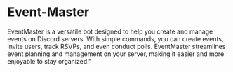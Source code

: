 # Event-Master

EventMaster is a versatile bot designed to help you create and manage events on Discord servers. With simple commands, you can create events, invite users, track RSVPs, and even conduct polls. EventMaster streamlines event planning and management on your server, making it easier and more enjoyable to stay organized."
